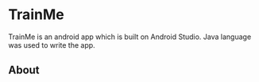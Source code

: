 # TrainMe
TrainMe is an android app which is built on Android Studio. Java language was used to write the app. 

## About
